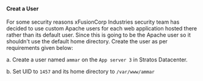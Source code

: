 #### Creat a User

For some security reasons xFusionCorp Industries security team has decided to use custom Apache users for each web application hosted there rather than its default user. Since this is going to be the Apache user so it shouldn't use the default home directory. Create the user as per requirements given below:

a. Create a user named `ammar` on the `App server 3` in Stratos Datacenter.

b. Set UID to `1457` and its home directory to `/var/www/ammar`